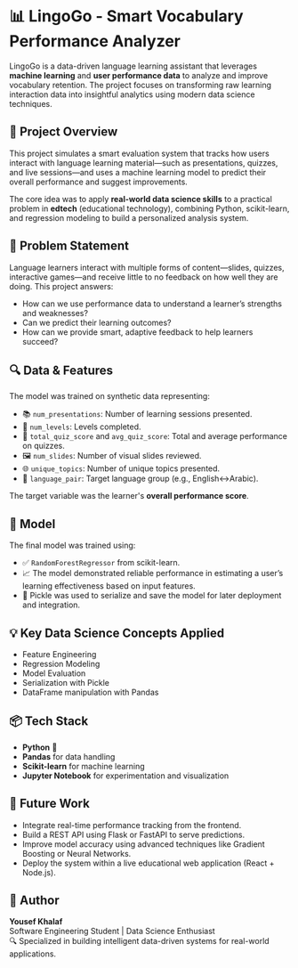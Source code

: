 # 📊 LingoGo - Smart Vocabulary Performance Analyzer

LingoGo is a data-driven language learning assistant that leverages **machine learning** and **user performance data** to analyze and improve vocabulary retention. The project focuses on transforming raw learning interaction data into insightful analytics using modern data science techniques.

## 🚀 Project Overview

This project simulates a smart evaluation system that tracks how users interact with language learning material—such as presentations, quizzes, and live sessions—and uses a machine learning model to predict their overall performance and suggest improvements.

The core idea was to apply **real-world data science skills** to a practical problem in **edtech** (educational technology), combining Python, scikit-learn, and regression modeling to build a personalized analysis system.

## 🧠 Problem Statement

Language learners interact with multiple forms of content—slides, quizzes, interactive games—and receive little to no feedback on how well they are doing. This project answers:

- How can we use performance data to understand a learner’s strengths and weaknesses?
- Can we predict their learning outcomes?
- How can we provide smart, adaptive feedback to help learners succeed?

## 🔍 Data & Features

The model was trained on synthetic data representing:
- 📚 `num_presentations`: Number of learning sessions presented.
- 🧩 `num_levels`: Levels completed.
- 📝 `total_quiz_score` and `avg_quiz_score`: Total and average performance on quizzes.
- 🖼️ `num_slides`: Number of visual slides reviewed.
- 🌐 `unique_topics`: Number of unique topics presented.
- 🔁 `language_pair`: Target language group (e.g., English↔Arabic).

The target variable was the learner's **overall performance score**.

## 🧪 Model

The final model was trained using:
- ✅ `RandomForestRegressor` from scikit-learn.
- 📈 The model demonstrated reliable performance in estimating a user’s learning effectiveness based on input features.
- 🧠 Pickle was used to serialize and save the model for later deployment and integration.

## 💡 Key Data Science Concepts Applied

- Feature Engineering  
- Regression Modeling  
- Model Evaluation  
- Serialization with Pickle  
- DataFrame manipulation with Pandas

## 📦 Tech Stack

- **Python** 🐍  
- **Pandas** for data handling  
- **Scikit-learn** for machine learning  
- **Jupyter Notebook** for experimentation and visualization

## 🎯 Future Work

- Integrate real-time performance tracking from the frontend.  
- Build a REST API using Flask or FastAPI to serve predictions.  
- Improve model accuracy using advanced techniques like Gradient Boosting or Neural Networks.  
- Deploy the system within a live educational web application (React + Node.js).

## 🤝 Author

**Yousef Khalaf**  
Software Engineering Student | Data Science Enthusiast  
🔍 Specialized in building intelligent data-driven systems for real-world applications.
